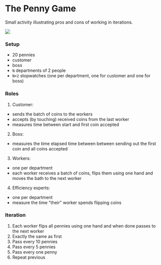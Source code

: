 # The Penny Game

Small activity illustrating pros and cons of working in iterations.

![](http://3.bp.blogspot.com/_nzj0JxErQqA/SRE2d1wQ-OI/AAAAAAAAALw/62B-OAbhJ4Q/s400/ScrumPennyBatchGame.png)

### Setup

- 20 pennies
- customer
- boss
- `N` departments of 2 people
- `N+2` stopwatches (one per department, one for customer and one for boss)

### Roles

1. Customer:
 - sends the batch of coins to the workers
 - accepts (by touching) received coins from the last worker
 - measures time between start and first coin accepted
2. Boss: 
 - measures the time elapsed time between between sending out the first coin
 and all coins accepted
3. Workers:
 - one per department
 - each worker receives a batch of coins, flips them using one hand
 and moves the bath to the next worker
4. Efficiency experts: 
 - one per department
 - measure the time "their" worker spends flipping coins
 
### Iteration

1. Each worker flips all pennies using one hand and when done passes to the
next worker
2. Exactly the same as first
3. Pass every 10 pennies
4. Pass every 5 pennies
5. Pass every one penny
6. Repeat previous

